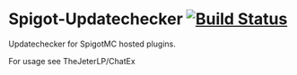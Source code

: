 # Spigot-Updatechecker [![Build Status](https://github.com/TheJeterLP/Spigot-Updatechecker/actions/workflows/main.yml/badge.svg)](https://github.com/TheJeterLP/Spigot-Updatechecker/actions/workflows/main.yml)
Updatechecker for SpigotMC hosted plugins.

For usage see TheJeterLP/ChatEx
